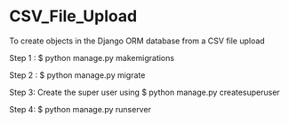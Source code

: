 # CSV_File_Upload
To create objects in the Django ORM database from a CSV file upload

Step 1 : $ python manage.py makemigrations

Step 2 : $ python manage.py migrate

Step 3: Create the super user using $ python manage.py createsuperuser

Step 4: $ python manage.py runserver
